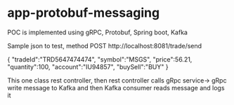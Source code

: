 # app-protobuf-messaging
POC is implemented using gRPC, Protobuf, Spring boot, Kafka

Sample json to test, method POST 
http://localhost:8081/trade/send

{
"tradeId":"TRD5647474474",
"symbol":"MSGS",
"price":56.21,
"quantity":100,
"account":"IU94857",
"buySell":"BUY"
}


This one class rest controller, then rest controller calls gRpc service-> gRpc write message to Kafka
and then Kafka consumer reads message and logs it
